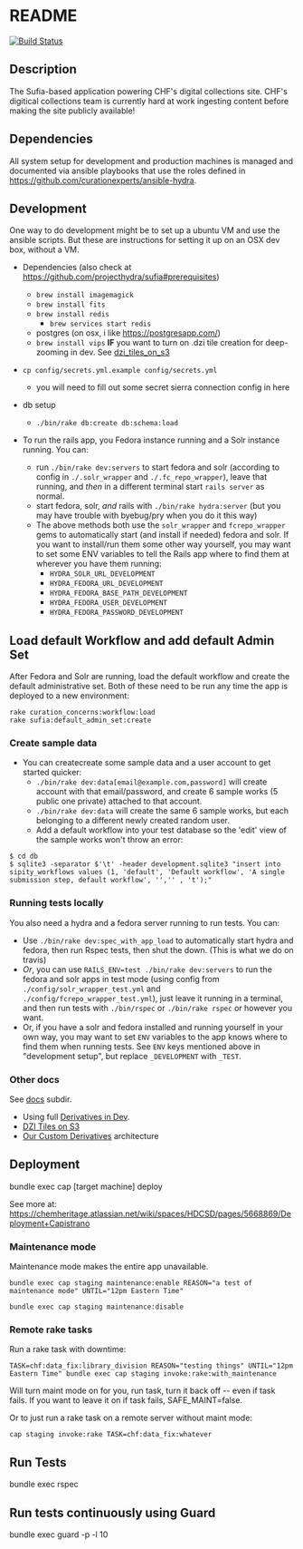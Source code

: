 # README

[![Build Status](https://travis-ci.org/sciencehistory/chf-sufia.svg?branch=master)](https://travis-ci.org/sciencehistory/chf-sufia)

## Description
The Sufia-based application powering CHF's digital collections site. CHF's digitical collections team is currently hard at work ingesting content before making the site publicly available!

## Dependencies
All system setup for development and production machines is managed and documented via ansible playbooks that use the roles defined in https://github.com/curationexperts/ansible-hydra.

## Development

One way to do development might be to set up a ubuntu VM and use the
ansible scripts. But these are instructions for setting it up on an OSX
dev box, without a VM.

* Dependencies (also check at https://github.com/projecthydra/sufia#prerequisites)
	* `brew install imagemagick`
	* `brew install fits`
	* `brew install redis`
		* `brew services start redis`
	* postgres (on osx, i like https://postgresapp.com/)
  * `brew install vips` **IF** you want to turn on .dzi tile creation for deep-zooming
     in dev. See [dzi_tiles_on_s3](./docs/dzi_tiles_on_s3.md)

* `cp config/secrets.yml.example config/secrets.yml`
	* you will need to fill out some secret sierra connection config in here

* db setup
	* `./bin/rake db:create db:schema:load`

* To run the rails app, you Fedora instance running and a Solr instance running. You can:
   * run `./bin/rake dev:servers` to start fedora and solr (according to config in `./.solr_wrapper`
     and `./.fc_repo_wrapper`), leave that running, and _then_ in a different terminal
     start `rails server` as normal.
   * start fedora, solr, _and_ rails with `./bin/rake hydra:server` (but you may have
     trouble with byebug/pry when you do it this way)
   * The above methods both use the `solr_wrapper` and `fcrepo_wrapper` gems to
     automatically start (and install if needed) fedora and solr. If you want
     to install/run them some other way yourself, you may want to set
     some ENV variables to tell the Rails app where to find them at wherever
     you have them running:
      * `HYDRA_SOLR_URL_DEVELOPMENT`
      * `HYDRA_FEDORA_URL_DEVELOPMENT`
      * `HYDRA_FEDORA_BASE_PATH_DEVELOPMENT`
      * `HYDRA_FEDORA_USER_DEVELOPMENT`
      * `HYDRA_FEDORA_PASSWORD_DEVELOPMENT`

## Load default Workflow and add default Admin Set

After Fedora and Solr are running, load the default workflow and create the default administrative set. Both of these need to be run any time the app is deployed to a new environment:
```
rake curation_concerns:workflow:load
rake sufia:default_admin_set:create
```

### Create sample data

* You can createcreate some sample data and a user account to get started quicker:
  * `./bin/rake dev:data[email@example.com,password]` will create account with that
     email/password, and create 6 sample works (5 public one private) attached to that account.
  * `./bin/rake dev:data` will create the same 6 sample works, but each belonging to a different
    newly created random user.
  * Add a default workflow into your test database so the 'edit' view of the sample works won't throw an error:
```
$ cd db
$ sqlite3 -separator $'\t' -header development.sqlite3 "insert into sipity_workflows values (1, 'default', 'Default workflow', 'A single submission step, default workflow', '','' , 't');"
```

### Running tests locally

You also need a hydra and a fedora server running to run tests. You can:

* Use `./bin/rake dev:spec_with_app_load` to automatically start hydra and fedora,
  then run Rspec tests, then shut the down. (This is what we do on travis)
* _Or_, you can use `RAILS_ENV=test ./bin/rake dev:servers` to run the fedora
  and solr apps in test mode (using config from `./config/solr_wrapper_test.yml` and
  `./config/fcrepo_wrapper_test.yml`), just leave it running in a terminal, and
  then run tests with `./bin/rspec` or `./bin/rake rspec` or however you want.
* Or, if you have a solr and fedora installed and running yourself in your own
  way, you may want to set `ENV` variables to the app knows where to find them
  when running tests. See `ENV` keys mentioned above in "development setup",
  but replace `_DEVELOPMENT` with `_TEST`.

### Other docs

See [docs](./docs) subdir.


* Using full [Derivatives in Dev](./derivative_in_dev.md).
* [DZI Tiles on S3](./docs/dzi_tiles_on_s3.md)
* [Our Custom Derivatives](./docs/our_custom_derivatives.md) architecture

## Deployment
bundle exec cap [target machine] deploy

See more at: https://chemheritage.atlassian.net/wiki/spaces/HDCSD/pages/5668869/Deployment+Capistrano

### Maintenance mode

Maintenance mode makes the entire app unavailable.

    bundle exec cap staging maintenance:enable REASON="a test of maintenance mode" UNTIL="12pm Eastern Time"

    bundle exec cap staging maintenance:disable

### Remote rake tasks

Run a rake task with downtime:

    TASK=chf:data_fix:library_division REASON="testing things" UNTIL="12pm Eastern Time" bundle exec cap staging invoke:rake:with_maintenance

Will turn maint mode on for you, run task, turn it back off -- even if task fails. If you want to leave it on if task fails, SAFE_MAINT=false.

Or to just run a rake task on a remote server without maint mode:

    cap staging invoke:rake TASK=chf:data_fix:whatever

## Run Tests
bundle exec rspec

## Run tests continuously using Guard
bundle exec guard -p -l 10
